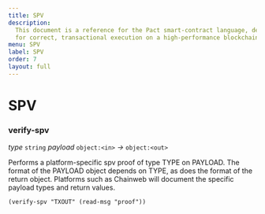 ```yaml
---
title: SPV
description:
  This document is a reference for the Pact smart-contract language, designed
  for correct, transactional execution on a high-performance blockchain.
menu: SPV
label: SPV
order: 7
layout: full
---
```


# SPV

### verify-spv

_type_&nbsp;`string` _payload_&nbsp;`object:<in>` _&rarr;_&nbsp;`object:<out>`

Performs a platform-specific spv proof of type TYPE on PAYLOAD. The format of
the PAYLOAD object depends on TYPE, as does the format of the return object.
Platforms such as Chainweb will document the specific payload types and return
values.

```pact
(verify-spv "TXOUT" (read-msg "proof"))
```
